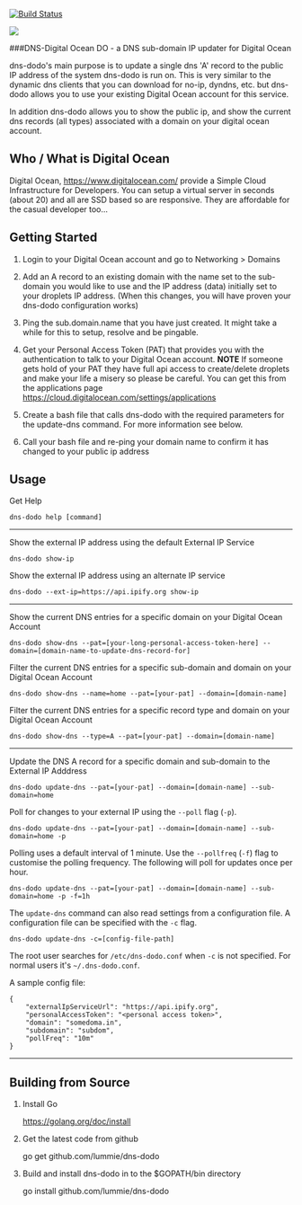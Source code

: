 [![Build Status](https://travis-ci.org/lummie/dns-dodo.png?branch=master)](https://travis-ci.org/lummie/dns-dodo)

![](logo.png)

###DNS-Digital Ocean DO - a DNS sub-domain IP updater for Digital Ocean

dns-dodo's main purpose is to update a single dns 'A' record to the public IP address of the system dns-dodo is run on.
This is very similar to the dynamic dns clients that you can download for no-ip, dyndns, etc. but
dns-dodo allows you to use your existing Digital Ocean account for this service.

In addition dns-dodo allows you to show the public ip, and show the current dns records (all types) associated with a domain on your digital ocean account.


## Who / What is Digital Ocean
Digital Ocean, https://www.digitalocean.com/ provide a Simple Cloud Infrastructure for Developers. You can setup a virtual server in seconds (about 20) and all are SSD based so are responsive.
They are affordable for the casual developer too...

## Getting Started

1. Login to your Digital Ocean account and go to Networking > Domains

2. Add an A record to an existing domain with the name set to the sub-domain you would like to use and the IP address (data) initially set to your droplets IP address. (When this changes, you will have proven your dns-dodo configuration works)

3. Ping the sub.domain.name that you have just created. It might take a while for this to setup, resolve and be pingable.

4. Get your Personal Access Token (PAT) that provides you with the authentication to talk to your Digital Ocean account. 
**NOTE** If someone gets hold of your PAT they have full api access to create/delete droplets and make your life a misery so please be careful.
You can get this from the applications page https://cloud.digitalocean.com/settings/applications

5. Create a bash file that calls dns-dodo with the required parameters for the update-dns command.  For more information see below.

6. Call your bash file and re-ping your domain name to confirm it has changed to your public ip address



## Usage

Get Help

    dns-dodo help [command]

----

Show the external IP address using the default External IP Service

    dns-dodo show-ip

Show the external IP address using an alternate IP service

    dns-dodo --ext-ip=https://api.ipify.org show-ip

----


Show the current DNS entries for a specific domain on your Digital Ocean Account

    dns-dodo show-dns --pat=[your-long-personal-access-token-here] --domain=[domain-name-to-update-dns-record-for]

Filter the current DNS entries for a specific sub-domain and domain on your Digital Ocean Account

    dns-dodo show-dns --name=home --pat=[your-pat] --domain=[domain-name]

Filter the current DNS entries for a specific record type and domain on your Digital Ocean Account

    dns-dodo show-dns --type=A --pat=[your-pat] --domain=[domain-name]


----

Update the DNS A record for a specific domain and sub-domain to the External IP Adddress

    dns-dodo update-dns --pat=[your-pat] --domain=[domain-name] --sub-domain=home


Poll for changes to your external IP using the `--poll` flag (`-p`).

    dns-dodo update-dns --pat=[your-pat] --domain=[domain-name] --sub-domain=home -p


Polling uses a default interval of 1 minute. Use the `--pollfreq` (`-f`) flag to customise the polling frequency.
The following will poll for updates once per hour.

    dns-dodo update-dns --pat=[your-pat] --domain=[domain-name] --sub-domain=home -p -f=1h

The `update-dns` command can also read settings from a configuration file.
A configuration file can be specified with the `-c` flag.

    dns-dodo update-dns -c=[config-file-path]

The root user searches for `/etc/dns-dodo.conf` when `-c` is not specified. For normal users it's `~/.dns-dodo.conf`.

A sample config file:

    {
        "externalIpServiceUrl": "https://api.ipify.org",
        "personalAccessToken": "<personal access token>",
        "domain": "somedoma.in",
        "subdomain": "subdom",
        "pollFreq": "10m"
    }

----

## Building from Source

1) Install Go

    https://golang.org/doc/install


2) Get the latest code from github

    go get github.com/lummie/dns-dodo

3) Build and install dns-dodo in to the $GOPATH/bin directory
    
    go install github.com/lummie/dns-dodo
